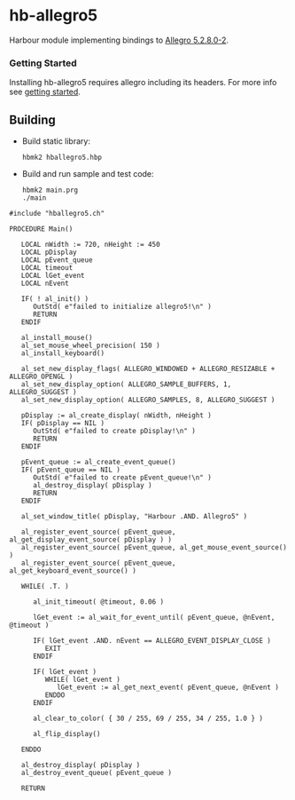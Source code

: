 # hb-allegro5

Harbour module implementing bindings to [Allegro 5.2.8.0-2](https://en.wikipedia.org/wiki/Allegro_(software_library)).

### Getting Started

Installing hb-allegro5 requires allegro including its headers. For more info see [getting started](examples/README.md).

## Building

- Build static library:

   ```
   hbmk2 hballegro5.hbp
   ```

- Build and run sample and test code:

   ```
   hbmk2 main.prg
   ./main
   ```

``` harbour
#include "hballegro5.ch"

PROCEDURE Main()

   LOCAL nWidth := 720, nHeight := 450
   LOCAL pDisplay
   LOCAL pEvent_queue
   LOCAL timeout
   LOCAL lGet_event
   LOCAL nEvent

   IF( ! al_init() )
      OutStd( e"failed to initialize allegro5!\n" )
      RETURN
   ENDIF

   al_install_mouse()
   al_set_mouse_wheel_precision( 150 )
   al_install_keyboard()

   al_set_new_display_flags( ALLEGRO_WINDOWED + ALLEGRO_RESIZABLE + ALLEGRO_OPENGL )
   al_set_new_display_option( ALLEGRO_SAMPLE_BUFFERS, 1, ALLEGRO_SUGGEST )
   al_set_new_display_option( ALLEGRO_SAMPLES, 8, ALLEGRO_SUGGEST )

   pDisplay := al_create_display( nWidth, nHeight )
   IF( pDisplay == NIL )
      OutStd( e"failed to create pDisplay!\n" )
      RETURN
   ENDIF

   pEvent_queue := al_create_event_queue()
   IF( pEvent_queue == NIL )
      OutStd( e"failed to create pEvent_queue!\n" )
      al_destroy_display( pDisplay )
      RETURN
   ENDIF

   al_set_window_title( pDisplay, "Harbour .AND. Allegro5" )

   al_register_event_source( pEvent_queue, al_get_display_event_source( pDisplay ) )
   al_register_event_source( pEvent_queue, al_get_mouse_event_source() )
   al_register_event_source( pEvent_queue, al_get_keyboard_event_source() )

   WHILE( .T. )

      al_init_timeout( @timeout, 0.06 )

      lGet_event := al_wait_for_event_until( pEvent_queue, @nEvent, @timeout )

      IF( lGet_event .AND. nEvent == ALLEGRO_EVENT_DISPLAY_CLOSE )
         EXIT
      ENDIF

      IF( lGet_event )
         WHILE( lGet_event )
            lGet_event := al_get_next_event( pEvent_queue, @nEvent )
         ENDDO
      ENDIF

      al_clear_to_color( { 30 / 255, 69 / 255, 34 / 255, 1.0 } )

      al_flip_display()

   ENDDO

   al_destroy_display( pDisplay )
   al_destroy_event_queue( pEvent_queue )

   RETURN
```